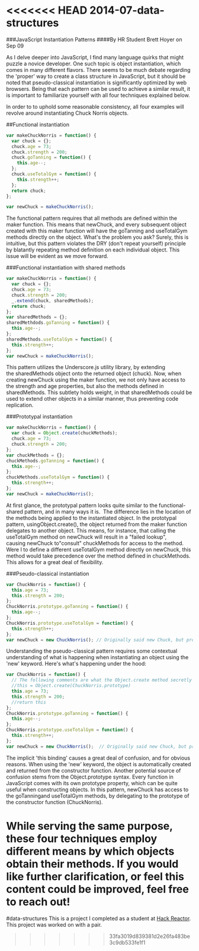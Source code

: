 <<<<<<< HEAD
2014-07-data-structures
=======================
###JavaScript Instantiation Patterns
####By HR Student Brett Hoyer on Sep 09

As I delve deeper into JavaScript, I find many language quirks that might puzzle a novice developer. One such topic is object instantiation, which comes in many different flavors. There seems to be much debate regarding the 'proper' way to create a class structure in JavaScript, but it should be noted that pseudo-classical instantiation is significantly optimized by web browsers. Being that each pattern can be used to achieve a similar result, it is important to familiarize yourself with all four techniques explained below.  


In order to to uphold some reasonable consistency, all four examples will revolve around instantiating Chuck Norris objects.  

##Functional instantiation
```javascript
var makeChuckNorris = function() {  
  var chuck = {};  
  chuck.age = 73;  
  chuck.strength = 200;  
  chuck.goTanning = function() {  
    this.age--;  
  };  
  chuck.useTotalGym = function() {  
    this.strength++;  
  };  
  return chuck;  
};  

var newChuck = makeChuckNorris();  
```
The functional pattern requires that all methods are defined within the maker function. This means that newChuck, and every subsequent object created with this maker function will have the goTanning and useTotalGym methods directly on the object. What's the problem you ask? Surely, this is intuitive, but this pattern violates the DRY (don't repeat yourself) principle by blatantly repeating method definition on each individual object. This issue will be evident as we move forward.  

###Functional instantiation with shared methods
```javascript
var makeChuckNorris = function() {  
  var chuck = {};  
  chuck.age = 73; 
  chuck.strength = 200; 
  _.extend(chuck, sharedMethods); 
  return chuck; 
}; 
var sharedMethods = {}; 
sharedMethdods.goTanning = function() { 
  this.age--; 
}; 
sharedMethods.useTotalGym = function() { 
  this.strength++;  
}; 
var newChuck = makeChuckNorris();  
```
This pattern utilizes the Underscore.js utility library, by extending the sharedMethods object onto the returned object (chuck). Now, when creating newChuck using the maker function, we not only have access to the strength and age properties, but also the methods defined in sharedMethods. This subtlety holds weight, in that sharedMethods could be used to extend other objects in a similar manner, thus preventing code replication.  

###Prototypal instantiation  
```javascript
var makeChuckNorris = function() { 
  var chuck = Object.create(chuckMethods); 
  chuck.age = 73; 
  chuck.strength = 200;  
}; 
var chuckMethods = {}; 
chuckMethods.goTanning = function() { 
  this.age--; 
}; 
chuckMethods.useTotalGym = function() {  
  this.strength++;  
};  
var newChuck = makeChuckNorris();  
```
At first glance, the prototypal pattern looks quite similar to the functional-shared pattern, and in many ways it is.  The difference lies in the location of the methods being applied to the instantiated object. In the prototypal pattern, usingObject.create(), the object returned from the maker function delegates to another object. This means, for instance, that calling the useTotalGym method on newChuck will result in a "failed lookup", causing newChuck to"consult" chuckMethods for access to the method. Were I to define a different useTotalGym method directly on newChuck, this method would take precedence over the method defined in chuckMethods. This allows for a great deal of flexibility.  

###Pseudo-classical instantiation  
```javascript
var ChuckNorris = function() {
  this.age = 73;
  this.strength = 200;
};
ChuckNorris.prototype.goTanning = function() { 
  this.age--;
};
ChuckNorris.prototype.useTotalGym = function() {
  this.strength++;
};
var newChuck = new ChuckNorris(); // Originally said new Chuck, but probably meant ChuckNorris. 
```
Understanding the pseudo-classical pattern requires some contextual understanding of what is happening when instantiating an object using the 'new' keyword. Here's what's happening under the hood:  
```javascript
var ChuckNorris = function() {
  // The following comments are what the Object.create method secretly does:  
  //this = Object.create(ChuckNorris.prototype)
  this.age = 73;
  this.strength = 200;
  //return this
}; 
ChuckNorris.prototype.goTanning = function() {
  this.age--;
};
ChuckNorris.prototype.useTotalGym = function() {
  this.strength++;
};
var newChuck = new ChuckNorris();  // Originally said new Chuck, but probably meant ChuckNorris.  
```
The implicit 'this binding' causes a great deal of confusion, and for obvious reasons. When using the 'new' keyword, the object is automatically created and returned from the constructor function. Another potential source of confusion stems from the Object.prototype syntax. Every function in JavaScript comes with its own prototype property, which can be quite useful when constructing objects. In this pattern, newChuck has access to the goTanningand useTotalGym methods, by delegating to the prototype of the constructor function (ChuckNorris).  



While serving the same purpose, these four techniques employ different means by which objects obtain their methods. If you would like further clarification, or feel this content could be improved, feel free to reach out!  
=======
#data-structures
This is a project I completed as a student at [Hack Reactor](http://hackreactor.com). This project was worked on with a pair.
>>>>>>> 33fa3019d839381d2e26fa483be3c9db533fe1f1

